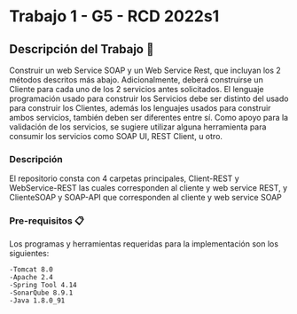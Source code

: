# Trabajo 1 - G5 - RCD 2022s1

## Descripción del Trabajo 🚀

Construir un web Service SOAP y un Web Service Rest, que incluyan los 2 métodos descritos más abajo.
Adicionalmente, deberá construirse un Cliente para cada uno de los 2 servicios antes solicitados. El lenguaje
programación usado para construir los Servicios debe ser distinto del usado para construir los Clientes,
además los lenguajes usados para construir ambos servicios, también deben ser diferentes entre sí. Como
apoyo para la validación de los servicios, se sugiere utilizar alguna herramienta para consumir los servicios
como SOAP UI, REST Client, u otro.

### Descripción
El repositorio consta con 4 carpetas principales, Client-REST y WebService-REST las cuales corresponden al cliente y web service REST, 
y ClienteSOAP y SOAP-API que corresponden al cliente y web service SOAP


### Pre-requisitos 📋

Los programas y herramientas requeridas para la implementación son los siguientes:
```
-Tomcat 8.0
-Apache 2.4
-Spring Tool 4.14
-SonarQube 8.9.1
-Java 1.8.0_91
```
